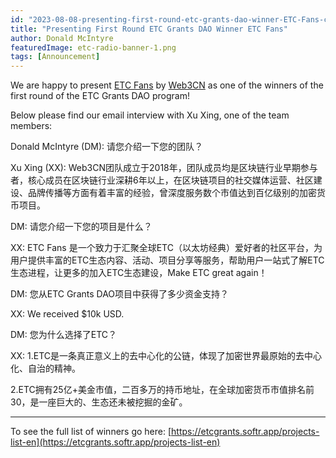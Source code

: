 ```yaml
---
id: "2023-08-08-presenting-first-round-etc-grants-dao-winner-ETC-Fans-cn"
title: "Presenting First Round ETC Grants DAO Winner ETC Fans"
author: Donald McIntyre
featuredImage: etc-radio-banner-1.png
tags: [Announcement]
---
```


We are happy to present [ETC Fans](https://etcgrants.softr.app/project-details-zh?recordId=recr0eMr29BldNctN) by [Web3CN](https://twitter.com/Web3CN_Pro) as one of the winners of the first round of the ETC Grants DAO program!  

Below please find our email interview with Xu Xing, one of the team members:

Donald McIntyre (DM): 请您介绍一下您的团队？

Xu Xing (XX): Web3CN团队成立于2018年，团队成员均是区块链行业早期参与者，核心成员在区块链行业深耕6年以上，在区块链项目的社交媒体运营、社区建设、品牌传播等方面有着丰富的经验，曾深度服务数个市值达到百亿级别的加密货币项目。

DM: 请您介绍一下您的项目是什么？

XX: ETC Fans 是一个致力于汇聚全球ETC（以太坊经典）爱好者的社区平台，为用户提供丰富的ETC生态内容、活动、项目分享等服务，帮助用户一站式了解ETC生态进程，让更多的加入ETC生态建设，Make ETC great again！

DM: 您从ETC Grants DAO项目中获得了多少资金支持？

XX: We received $10k USD.

DM: 您为什么选择了ETC？

XX: 1.ETC是一条真正意义上的去中心化的公链，体现了加密世界最原始的去中心化、自治的精神。

2.ETC拥有25亿+美金市值，二百多万的持币地址，在全球加密货币市值排名前30，是一座巨大的、生态还未被挖掘的金矿。

---

To see the full list of winners go here: [https://etcgrants.softr.app/projects-list-en](https://etcgrants.softr.app/projects-list-en)

